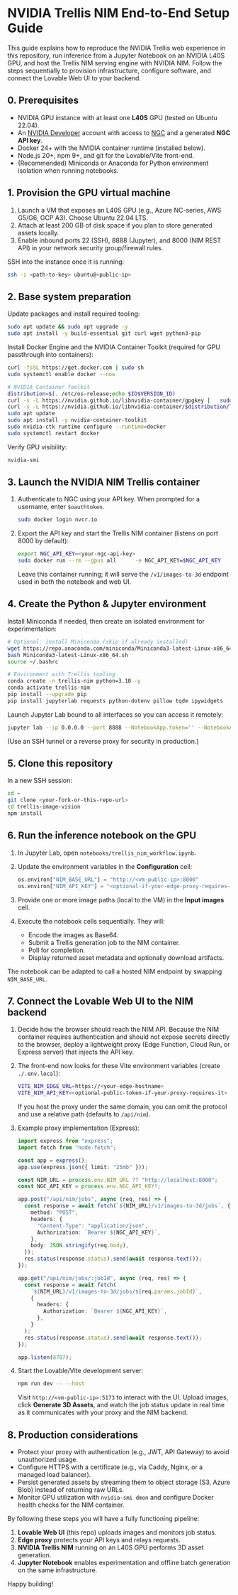 # NVIDIA Trellis NIM End-to-End Setup Guide

This guide explains how to reproduce the NVIDIA Trellis web experience in this repository, run inference from a Jupyter Notebook on an NVIDIA L40S GPU, and host the Trellis NIM serving engine with NVIDIA NIM. Follow the steps sequentially to provision infrastructure, configure software, and connect the Lovable Web UI to your backend.

## 0. Prerequisites

- NVIDIA GPU instance with at least one **L40S** GPU (tested on Ubuntu 22.04).
- An [NVIDIA Developer](https://developer.nvidia.com/) account with access to [NGC](https://ngc.nvidia.com/) and a generated **NGC API key**.
- Docker 24+ with the NVIDIA container runtime (installed below).
- Node.js 20+, npm 9+, and git for the Lovable/Vite front-end.
- (Recommended) Miniconda or Anaconda for Python environment isolation when running notebooks.

## 1. Provision the GPU virtual machine

1. Launch a VM that exposes an L40S GPU (e.g., Azure NC-series, AWS G5/G6, GCP A3). Choose Ubuntu 22.04 LTS.
2. Attach at least 200 GB of disk space if you plan to store generated assets locally.
3. Enable inbound ports 22 (SSH), 8888 (Jupyter), and 8000 (NIM REST API) in your network security group/firewall rules.

SSH into the instance once it is running:

```bash
ssh -i <path-to-key> ubuntu@<public-ip>
```

## 2. Base system preparation

Update packages and install required tooling:

```bash
sudo apt update && sudo apt upgrade -y
sudo apt install -y build-essential git curl wget python3-pip
```

Install Docker Engine and the NVIDIA Container Toolkit (required for GPU passthrough into containers):

```bash
curl -fsSL https://get.docker.com | sudo sh
sudo systemctl enable docker --now

# NVIDIA Container Toolkit
distribution=$(. /etc/os-release;echo $ID$VERSION_ID)
curl -s -L https://nvidia.github.io/libnvidia-container/gpgkey |   sudo gpg --dearmor -o /usr/share/keyrings/nvidia-container-toolkit-keyring.gpg
curl -s -L https://nvidia.github.io/libnvidia-container/$distribution/libnvidia-container.list |   sed 's#deb https://#deb [signed-by=/usr/share/keyrings/nvidia-container-toolkit-keyring.gpg] https://#g' |   sudo tee /etc/apt/sources.list.d/nvidia-container-toolkit.list
sudo apt update
sudo apt install -y nvidia-container-toolkit
sudo nvidia-ctk runtime configure --runtime=docker
sudo systemctl restart docker
```

Verify GPU visibility:

```bash
nvidia-smi
```

## 3. Launch the NVIDIA NIM Trellis container

1. Authenticate to NGC using your API key. When prompted for a username, enter `$oauthtoken`.

   ```bash
   sudo docker login nvcr.io
   ```

2. Export the API key and start the Trellis NIM container (listens on port 8000 by default):

   ```bash
   export NGC_API_KEY=<your-ngc-api-key>
   sudo docker run --rm --gpus all      -e NGC_API_KEY=$NGC_API_KEY      -p 8000:8000      --name trellis-nim      nvcr.io/nim/microsoft/trellis:latest
   ```

   Leave this container running; it will serve the `/v1/images-to-3d` endpoint used in both the notebook and web UI.

## 4. Create the Python & Jupyter environment

Install Miniconda if needed, then create an isolated environment for experimentation:

```bash
# Optional: install Miniconda (skip if already installed)
wget https://repo.anaconda.com/miniconda/Miniconda3-latest-Linux-x86_64.sh
bash Miniconda3-latest-Linux-x86_64.sh
source ~/.bashrc

# Environment with Trellis tooling
conda create -n trellis-nim python=3.10 -y
conda activate trellis-nim
pip install --upgrade pip
pip install jupyterlab requests python-dotenv pillow tqdm ipywidgets
```

Launch Jupyter Lab bound to all interfaces so you can access it remotely:

```bash
jupyter lab --ip 0.0.0.0 --port 8888 --NotebookApp.token='' --NotebookApp.password=''
```

(Use an SSH tunnel or a reverse proxy for security in production.)

## 5. Clone this repository

In a new SSH session:

```bash
cd ~
git clone <your-fork-or-this-repo-url>
cd trellis-image-vision
npm install
```

## 6. Run the inference notebook on the GPU

1. In Jupyter Lab, open `notebooks/trellis_nim_workflow.ipynb`.
2. Update the environment variables in the **Configuration** cell:

   ```python
   os.environ["NIM_BASE_URL"] = "http://<vm-public-ip>:8000"
   os.environ["NIM_API_KEY"] = "<optional-if-your-edge-proxy-requires-one>"
   ```

3. Provide one or more image paths (local to the VM) in the **Input images** cell.
4. Execute the notebook cells sequentially. They will:
   - Encode the images as Base64.
   - Submit a Trellis generation job to the NIM container.
   - Poll for completion.
   - Display returned asset metadata and optionally download artifacts.

The notebook can be adapted to call a hosted NIM endpoint by swapping `NIM_BASE_URL`.

## 7. Connect the Lovable Web UI to the NIM backend

1. Decide how the browser should reach the NIM API. Because the NIM container requires authentication and should not expose secrets directly to the browser, deploy a lightweight proxy (Edge Function, Cloud Run, or Express server) that injects the API key.

2. The front-end now looks for these Vite environment variables (create `./.env.local`):

   ```bash
   VITE_NIM_EDGE_URL=https://<your-edge-hostname>
   VITE_NIM_API_KEY=<optional-public-token-if-your-proxy-requires-it>
   ```

   If you host the proxy under the same domain, you can omit the protocol and use a relative path (defaults to `/api/nim`).

3. Example proxy implementation (Express):

   ```ts
   import express from "express";
   import fetch from "node-fetch";

   const app = express();
   app.use(express.json({ limit: "25mb" }));

   const NIM_URL = process.env.NIM_URL ?? "http://localhost:8000";
   const NGC_API_KEY = process.env.NGC_API_KEY!;

   app.post("/api/nim/jobs", async (req, res) => {
     const response = await fetch(`${NIM_URL}/v1/images-to-3d/jobs`, {
       method: "POST",
       headers: {
         "Content-Type": "application/json",
         Authorization: `Bearer ${NGC_API_KEY}`,
       },
       body: JSON.stringify(req.body),
     });
     res.status(response.status).send(await response.text());
   });

   app.get("/api/nim/jobs/:jobId", async (req, res) => {
     const response = await fetch(
       `${NIM_URL}/v1/images-to-3d/jobs/${req.params.jobId}`,
       {
         headers: {
           Authorization: `Bearer ${NGC_API_KEY}`,
         },
       }
     );
     res.status(response.status).send(await response.text());
   });

   app.listen(8787);
   ```

4. Start the Lovable/Vite development server:

   ```bash
   npm run dev -- --host
   ```

   Visit `http://<vm-public-ip>:5173` to interact with the UI. Upload images, click **Generate 3D Assets**, and watch the job status update in real time as it communicates with your proxy and the NIM backend.

## 8. Production considerations

- Protect your proxy with authentication (e.g., JWT, API Gateway) to avoid unauthorized usage.
- Configure HTTPS with a certificate (e.g., via Caddy, Nginx, or a managed load balancer).
- Persist generated assets by streaming them to object storage (S3, Azure Blob) instead of returning raw URLs.
- Monitor GPU utilization with `nvidia-smi dmon` and configure Docker health checks for the NIM container.

By following these steps you will have a fully functioning pipeline:

1. **Lovable Web UI** (this repo) uploads images and monitors job status.
2. **Edge proxy** protects your API keys and relays requests.
3. **NVIDIA Trellis NIM** running on an L40S GPU performs 3D asset generation.
4. **Jupyter Notebook** enables experimentation and offline batch generation on the same infrastructure.

Happy building!

